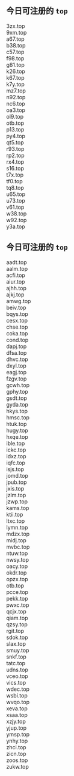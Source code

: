 
## 今日可注册的 `top`
>
3zx.top   
9xm.top   
a67.top   
b38.top   
c57.top   
f98.top   
g81.top   
k26.top   
k67.top   
k7y.top   
mz7.top   
n92.top   
nc6.top   
oa3.top   
ol9.top   
otb.top   
p13.top   
py4.top   
qt5.top   
r93.top   
rp2.top   
rx4.top   
s16.top   
t7x.top   
tf0.top   
tq8.top   
u65.top   
u73.top   
v61.top   
w38.top   
w92.top   
y3a.top   


## 今日可注册的 `top`
>
aadt.top   
aalm.top   
acfi.top   
aiur.top   
ajhh.top   
ajkj.top   
amwg.top   
beiv.top   
bqys.top   
cesx.top   
chse.top   
coka.top   
cond.top   
dapj.top   
dfsa.top   
dhvc.top   
dxyl.top   
eagj.top   
fzgv.top   
gcwh.top   
gphy.top   
gsdt.top   
gyda.top   
hkys.top   
hmsc.top   
htuk.top   
hugy.top   
hxqe.top   
ible.top   
ickc.top   
idxz.top   
iqfc.top   
isjs.top   
jomd.top   
jpub.top   
jxis.top   
jzlm.top   
jzwp.top   
kams.top   
ktii.top   
ltxc.top   
lymn.top   
mdzx.top   
midj.top   
mvbc.top   
ntuw.top   
nwsy.top   
oacy.top   
okdr.top   
opzx.top   
otb.top   
pcce.top   
pekk.top   
pwxc.top   
qcjx.top   
qiam.top   
qzsy.top   
rgit.top   
sdok.top   
slax.top   
smuy.top   
snkf.top   
tatc.top   
udns.top   
vceo.top   
vics.top   
wdec.top   
wsbi.top   
wvqo.top   
xeva.top   
xsaa.top   
xzjy.top   
yjup.top   
ymsp.top   
ynhy.top   
zhci.top   
zicn.top   
zoos.top   
zukw.top   

